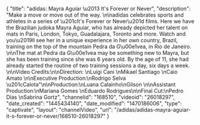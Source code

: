 {
    "title": "adidas: Mayra Aguiar \u2013 It's Forever or Never",
    "description": "Make a move or move out of the way. \n\nadidas celebrates sports and athletes in a series of \u201cIt's Forever or Never\u201d films. Here we have the Brazilian judoka Mayra Aguiar, who has already depicted her talent on mats in Paris, London, Tokyo, Guadalajara, Toronto and more. Watch and you\u2019ll see her in a unique experience in her own country, Brazil, training on the top of the mountain Pedra da G\u00e1vea, in Rio de Janeiro. \n\nThe mat at Pedra da G\u00e1vea may be something new to Mayra, but she has been training since she was 6 years old. By the age of 11, she had already started the routine of two training sessions a day, six days a week.  \n\nVideo Credits:\n\nDirection: \nLuigi Cani \nMikael Santiago \nCaio Amato \n\nExecutive Production:\nRodrigo Selva \u201cCalota\"\n\nProduction:\nLuana Calainho\nGilson \n\nAssistant Production:\nMariana Gomes \nEduardo Rodrigues\n\nFinal Cut:\nPedro Dias \nSabrina Gortz",
    "channelid": "168510",
    "videoid": "26018297",
    "date_created": "1445434140",
    "date_modified": "1470186006",
    "type": "captivate",
    "layout": "channelVideo",
    "url": "\/adidas\/adidas-mayra-aguiar-it-s-forever-or-never\/168510-26018297"
}